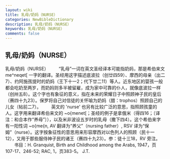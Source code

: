 ```yaml
---
layout: wiki
title: 乳母/奶妈（NURSE）
categories: NewBibleDictionary
description: 乳母/奶妈（NURSE）
keywords: 乳母/奶妈（NURSE）
comments: false
---
```


## 乳母/奶妈（NURSE）



乳母/奶妈（NURSE）
　　“乳母”一词在英文圣经译本可能指奶妈，那是希伯来文 me^neqet[ 一字的翻译。圣经用这字描述底波拉（创廿四59）、摩西的母亲（出二7）、约阿施孩提时的奶妈（王下十一2；代下廿二11）等人。近东地区的婴孩一般都会吃奶至两岁，而奶妈则多半被留雇，成为家中可靠的仆人，就像底波拉一样（创卅五8）。这个字也有象征的意义，指在未来的荣耀日子中照顾神子民的皇后（赛四十九23）。保罗将自己对信徒的关怀喻为奶妈（腊：trophos）照顾自己的儿女（帖前二7）。
　　英文的 'nurse' 也另有比较广泛的意思，指照顾孩童的人。这字用来翻译希伯来文的 ~o{menet[；圣经的例子是拿俄米（得四16；〔译注：和合本作“养母”〕），以及米非波设五岁时的乳母（撒下四4）。这个希伯来字有一阳性词 ~o{me{n, AV 翻译为“养父”（nursing father）, RSV 译为“保姆”（nurse）。这字按象征性的意思用来形容摩西对以色列人的照顾（民十一12），又用于那些服侍神子民的诸王（赛四十九23）。参：徒十三18，RV 旁注。
　　书目：H. Granquist, Birth and Childhood among the Arabs,
1947，页107-17、246-52; RAC, 1，页383-5。
J.T.




